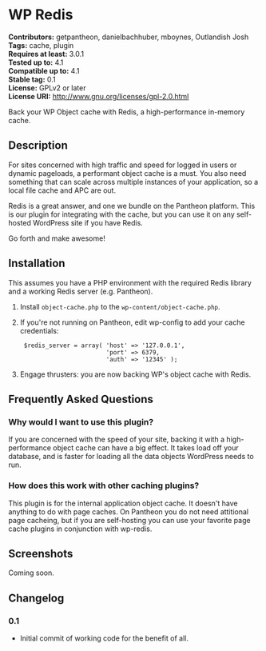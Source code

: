 # WP Redis #
**Contributors:** getpantheon, danielbachhuber, mboynes, Outlandish Josh  
**Tags:** cache, plugin  
**Requires at least:** 3.0.1  
**Tested up to:** 4.1  
**Compatible up to:** 4.1  
**Stable tag:** 0.1  
**License:** GPLv2 or later  
**License URI:** http://www.gnu.org/licenses/gpl-2.0.html  

Back your WP Object cache with Redis, a high-performance in-memory cache.

## Description ##

For sites concerned with high traffic and speed for logged in users or dynamic pageloads, a performant object cache is a must. You also need something that can scale across multiple instances of your application, so a local file cache and APC are out.

Redis is a great answer, and one we bundle on the Pantheon platform. This is our plugin for integrating with the cache, but you can use it on any self-hosted WordPress site if you have Redis.

Go forth and make awesome!

## Installation ##

This assumes you have a PHP environment with the required Redis library and a working Redis server (e.g. Pantheon).

1. Install `object-cache.php` to the `wp-content/object-cache.php`.
2. If you're not running on Pantheon, edit wp-config to add your cache credentials:

        $redis_server = array( 'host' => '127.0.0.1',
                               'port' => 6379,
                               'auth' => '12345' );

3. Engage thrusters: you are now backing WP's object cache with Redis.

## Frequently Asked Questions ##

### Why would I want to use this plugin? ###

If you are concerned with the speed of your site, backing it with a high-performance object cache can have a big effect. It takes load off your database, and is faster for loading all the data objects WordPress needs to run.

### How does this work with other caching plugins? ###

This plugin is for the internal application object cache. It doesn't have anything to do with page caches. On Pantheon you do not need attitional page cacheing, but if you are self-hosting you can use your favorite page cache plugins in conjunction with wp-redis.

## Screenshots ##

Coming soon.

## Changelog ##

### 0.1 ###
* Initial commit of working code for the benefit of all.
